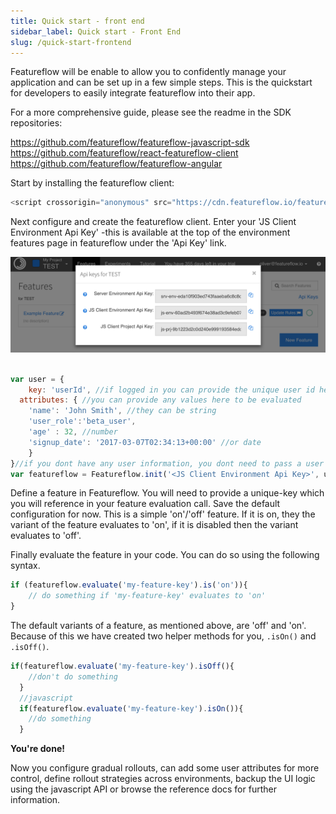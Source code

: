 ```yaml
---
title: Quick start - front end
sidebar_label: Quick start - Front End
slug: /quick-start-frontend
---
```


Featureflow will be enable to allow you to confidently manage your application and can be set up in a few simple steps. This is the quickstart for developers to easily integrate featureflow into their app.

For a more comprehensive guide, please see the readme in the SDK repositories:

https://github.com/featureflow/featureflow-javascript-sdk
https://github.com/featureflow/react-featureflow-client
https://github.com/featureflow/featureflow-angular

Start by installing the featureflow client:

```javascript
<script crossorigin="anonymous" src="https://cdn.featureflow.io/featureflow.js" ></script>
```

Next configure and create the featureflow client.
Enter your 'JS Client Environment Api Key' -this is available at the top of the environment features page in featureflow under the 'Api Key' link.

![Api Key](/img/quickstart-frontend-1.png)

```javascript

var user = {
    key: 'userId', //if logged in you can provide the unique user id here
  attributes: { //you can provide any values here to be evaluated
    'name': 'John Smith', //they can be string
    'user_role':'beta_user',
    'age' : 32, //number
    'signup_date': '2017-03-07T02:34:13+00:00' //or date 
    }
}//if you dont have any user information, you dont need to pass a user in -  we will use an anonymous id
var featureflow = Featureflow.init('<JS Client Environment Api Key>', user);
```


Define a feature in Featureflow. You will need to provide a unique-key which you will reference in your feature evaluation call. Save the default configuration for now. This is a simple 'on'/'off' feature. If it is on, they the variant of the feature evaluates to 'on', if it is disabled then the variant evaluates to 'off'.

Finally evaluate the feature in your code. You can do so using the following syntax.

```javascript
if (featureflow.evaluate('my-feature-key').is('on')){
    // do something if 'my-feature-key' evaluates to 'on'
}
```

The default variants of a feature, as mentioned above, are 'off' and 'on'. Because of this we have created two helper methods for you, `.isOn()` and `.isOff()`.

```javascript
if(featureflow.evaluate('my-feature-key').isOff(){
    //don't do something
  }
  //javascript
  if(featureflow.evaluate('my-feature-key').isOn()){
    //do something
  }
```

__You're done!__

Now you configure gradual rollouts, can add some user attributes for more control, define rollout strategies across environments, backup the UI logic using the javascript API or browse the reference docs for further information.